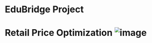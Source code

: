 # EduBridge Project
# Retail Price Optimization  ![image](https://user-images.githubusercontent.com/118458654/226527614-298dc6c3-6b57-47e6-be6f-6d1f81960e1a.png)

